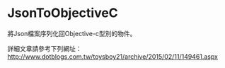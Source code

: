 # JsonToObjectiveC
將Json檔案序列化回Objective-c型別的物件。

詳細文章請參考下列網址：
http://www.dotblogs.com.tw/toysboy21/archive/2015/02/11/149461.aspx
